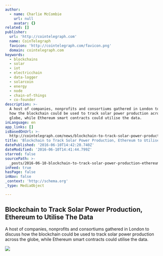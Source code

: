 ```yaml
---
author:
  - name: Charlie McCombie
    url: null
    avatar: {}
related: []
publisher:
  url: 'http://cointelegraph.com'
  name: CoinTelegraph
  favicon: 'http://cointelegraph.com/favicon.png'
  domain: cointelegraph.com
keywords:
  - blockchains
  - solar
  - iot
  - electricchain
  - data-logger
  - solarcoin
  - energy
  - node
  - chain-of-things
  - co-founder
description: >-
  A host of companies, nonprofits and consortiums gathered in London to discuss
  how the blockchain could be used to track solar power production across the
  globe, while Ethereum smart contracts could utilise the data.
inLanguage: en
app_links: []
isBasedOnUrl: >-
  http://cointelegraph.com/news/blockchain-to-track-solar-power-production-ethereum-to-utilise-the-data
title: 'Blockchain to Track Solar Power Production, Ethereum to Utilise The Data'
datePublished: '2016-06-10T14:42:20.740Z'
dateModified: '2016-06-10T14:41:44.799Z'
starred: false
sourcePath: >-
  _posts/2016-06-10-blockchain-to-track-solar-power-production-ethereum-to-util.md
inFeed: true
hasPage: false
inNav: false
_context: 'http://schema.org'
_type: MediaObject

---
```

<article style=""><h1>Blockchain to Track Solar Power Production, Ethereum to Utilise The Data</h1><p>A host of companies, nonprofits and consortiums gathered in London to discuss how the blockchain could be used to track solar power production across the globe, while Ethereum smart contracts could utilise the data.</p><img src="http://cointelegraph.com/images/725_aHR0cDovL2NvaW50ZWxlZ3JhcGguY29tL3N0b3JhZ2UvdXBsb2Fkcy92aWV3LzI3OWQ4YjU1Zjk1ZjFhMTRhODBiM2UzNmU2ZDdkMzVkLnBuZw==.jpg" /></article>